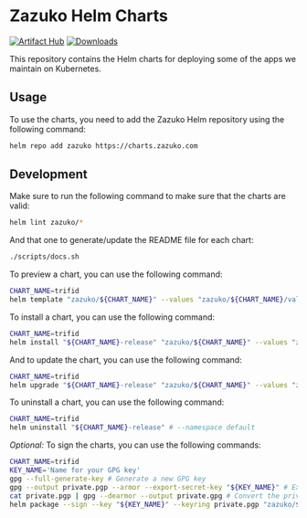 # Zazuko Helm Charts

[![Artifact Hub](https://img.shields.io/endpoint?url=https://artifacthub.io/badge/repository/zazuko)](https://artifacthub.io/packages/search?repo=zazuko)
[![Downloads](https://img.shields.io/github/downloads/zazuko/helm-charts/total)](https://github.com/zazuko/helm-charts/releases)

This repository contains the Helm charts for deploying some of the apps we maintain on Kubernetes.

## Usage

To use the charts, you need to add the Zazuko Helm repository using the following command:

```sh
helm repo add zazuko https://charts.zazuko.com
```

## Development

Make sure to run the following command to make sure that the charts are valid:

```sh
helm lint zazuko/*
```

And that one to generate/update the README file for each chart:

```sh
./scripts/docs.sh
```

To preview a chart, you can use the following command:

```sh
CHART_NAME=trifid
helm template "zazuko/${CHART_NAME}" --values "zazuko/${CHART_NAME}/values.yaml"
```

To install a chart, you can use the following command:

```sh
CHART_NAME=trifid
helm install "${CHART_NAME}-release" "zazuko/${CHART_NAME}" --values "zazuko/${CHART_NAME}/values.yaml" # --namespace default
```

And to update the chart, you can use the following command:

```sh
CHART_NAME=trifid
helm upgrade "${CHART_NAME}-release" "zazuko/${CHART_NAME}" --values "zazuko/${CHART_NAME}/values.yaml" # --namespace default
```

To uninstall a chart, you can use the following command:

```sh
CHART_NAME=trifid
helm uninstall "${CHART_NAME}-release" # --namespace default
```

_Optional:_ To sign the charts, you can use the following commands:

```sh
CHART_NAME=trifid
KEY_NAME='Name for your GPG key'
gpg --full-generate-key # Generate a new GPG key
gpg --output private.pgp --armor --export-secret-key "${KEY_NAME}" # Export the private key
cat private.pgp | gpg --dearmor --output private.gpg # Convert the private key to GPG
helm package --sign --key "${KEY_NAME}" --keyring private.pgp "zazuko/${CHART_NAME}" # Package and sign the chart
```
